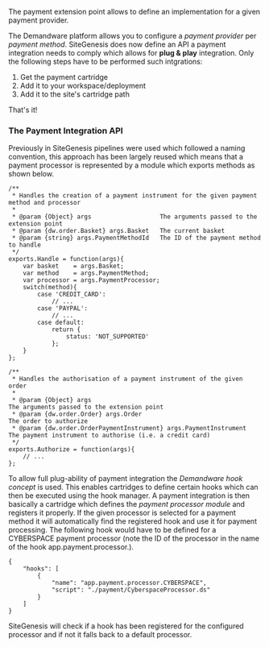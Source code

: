 The payment extension point allows to define an implementation for a given payment provider.

The Demandware platform allows you to configure a _payment provider_ per _payment method_. SiteGenesis does now define an API a payment integration needs to comply which allows for **plug & play** integration. Only the following steps have to be performed such intgrations:

1. Get the payment cartridge
2. Add it to your workspace/deployment
3. Add it to the site's cartridge path

That's it!

### The Payment Integration API

Previously in SiteGenesis pipelines were used which followed a naming convention, this approach has been largely reused which means that a payment processor is represented by a module which exports methods as shown below.

```
/**
 * Handles the creation of a payment instrument for the given payment method and processor
 *
 * @param {Object} args                   The arguments passed to the extension point
 * @param {dw.order.Basket} args.Basket   The current basket
 * @param {string} args.PaymentMethodId   The ID of the payment method to handle
 */
exports.Handle = function(args){
    var basket    = args.Basket;
    var method    = args.PaymentMethod;
    var processor = args.PaymentProcessor;
    switch(method){
        case 'CREDIT_CARD':
            // ...
        case 'PAYPAL':
            // ...
        case default:
            return {
                status: 'NOT_SUPPORTED'
            };           
    }
};
 
/**
 * Handles the authorisation of a payment instrument of the given order
 *
 * @param {Object} args                                              The arguments passed to the extension point
 * @param {dw.order.Order} args.Order                                The order to authorize
 * @param {dw.order.OrderPaymentInstrument} args.PaymentInstrument   The payment instrument to authorise (i.e. a credit card)
 */
exports.Authorize = function(args){
    // ...
};
```

To allow full plug-ability of payment integration the _Demandware hook concept_ is used. This enables cartridges to define certain hooks which can then be executed using the hook manager. A payment integration is then basically a cartridge which defines the _payment processor module_ and registers it properly. If the given processor is selected for a payment method it will automatically find the registered hook and use it for payment processing.
The following hook would have to be defined for a CYBERSPACE payment processor (note the ID of the processor in the name of the hook app.payment.processor.<Payment Processor ID>).

```
{
    "hooks": [
        {
            "name": "app.payment.processor.CYBERSPACE",
            "script": "./payment/CyberspaceProcessor.ds"
        }
    ]
}
```

SiteGenesis will check if a hook has been registered for the configured processor and if not it falls back to a default processor.